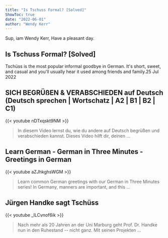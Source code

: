 ```yaml
---
title: "Is Tschuss Formal? [Solved]"
ShowToc: true 
date: "2022-06-01"
author: "Wendy Kerr" 
---
```


Sup, iam Wendy Kerr, Have a pleasant day.
## Is Tschuss Formal? [Solved]
Tschüss is the most popular informal goodbye in German. It's short, sweet, and casual and you'll usually hear it used among friends and family.25 Jul 2022

## SICH BEGRÜßEN & VERABSCHIEDEN auf Deutsch (Deutsch sprechen | Wortschatz | A2 | B1 | B2 | C1)
{{< youtube nDTxqskt9NM >}}
>In diesem Video lernst du, wie du andere auf Deutsch begrüßen und verabschieden kannst. Dieses Video hilft dir, deinen ...

## Learn German - German in Three Minutes  - Greetings in German
{{< youtube aZJhkghsWGM >}}
>Learn common German greetings with our German in Three Minutes series! In Germany, manners are important, and this ...

## Jürgen Handke sagt Tschüss
{{< youtube _lLCvnof6ik >}}
>Nach mehr als 20 Jahren an der Uni Marburg geht Prof. Dr. Handke nun in den Ruhestand -- nicht ganz. Mit seinen Projekten ...

